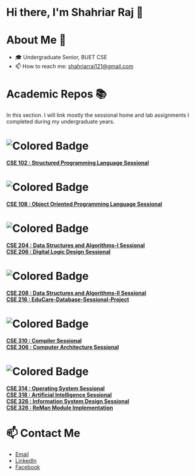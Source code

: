 # Hi there, I'm Shahriar Raj 👋

# About Me 👦
- 🎓 Undergraduate Senior, BUET CSE
- 📫 How to reach me: shahriarraj121@gmail.com

# Academic Repos 📚
In this section. I will link mostly the sessional home and lab assignments I completed during my undergraduate years. <br>
# ![Colored Badge](https://img.shields.io/badge/Level_1_Term_1-223a57)
[**CSE 102 : Structured Programming Language Sessional**](https://github.com/shahriar-raj/CSE_102-Structured-Programming-Language-Sessional.git)
<br>
# ![Colored Badge](https://img.shields.io/badge/Level_1_Term_2-223a57)
[**CSE 108 : Object Oriented Programming Language Sessional**](https://github.com/shahriar-raj/CSE_108-Object-Oriented-Programming-Language-Sessional.git)
<br>
# ![Colored Badge](https://img.shields.io/badge/Level_2_Term_1-223a57)
[**CSE 204 : Data Structures and Algorithms-I Sessional**](https://github.com/shahriar-raj/CSE_204-Data-Structures-and-Algorithms-I-Sessional.git) <br>
[**CSE 206 : Digital Logic Design Sessional**](https://github.com/shahriar-raj/CSE_206-Digital-Logic-Design-Sessional.git)
<br>
# ![Colored Badge](https://img.shields.io/badge/Level_2_Term_2-223a57)
[**CSE 208 : Data Structures and Algorithms-II Sessional**](https://github.com/shahriar-raj/CSE_208-Data-Structures-and-Algorithms-II-Sessional.git) <br>
[**CSE 216 : EduCare-Database-Sessional-Project**](https://github.com/shahriar-raj/CSE_216-EduCare-Database-Sessional-Project.git)
<br>
# ![Colored Badge](https://img.shields.io/badge/Level_3_Term_1-223a57)
[**CSE 310 : Compiler Sessional**](https://github.com/shahriar-raj/CSE_310-Compiler-Sessional.git) <br>
[**CSE 306 : Computer Architecture Sessional**](https://github.com/shahriar-raj/CSE_306-Computer-Architecture-Sessional.git)
<br>
# ![Colored Badge](https://img.shields.io/badge/Level_3_Term_2-223a57)
[**CSE 314 : Operating System Sessional**](https://github.com/shahriar-raj/CSE_314-Operating-System-Sessional.git) <br>
[**CSE 318 : Artificial Intelligence Sessional**](https://github.com/shahriar-raj/CSE_318-Artificial-Intelligence-Sessional.git) <br>
[**CSE 326 : Information System Design Sessional**](https://github.com/shahriar-raj/CSE_326-Information-System-Design-Sessional.git) <br>
[**CSE 326 : ReMan Module Implementation**](https://github.com/shahriar-raj/CSE_326-ReMan-Module-Implementation.git) <br>
# 📫 Contact Me
- [Email](mailto:shahriarraj121@gmail.com)
- [LinkedIn](https://www.linkedin.com/in/shahriar-raj-724638213/)
- [Facebook](https://www.facebook.com/shahriarraj24/)
